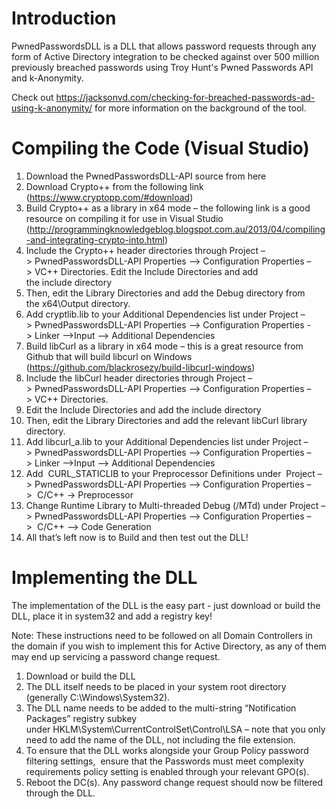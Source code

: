 # Introduction

PwnedPasswordsDLL is a DLL that allows password requests through any form of Active Directory integration to be checked against over 500 million previously breached passwords using Troy Hunt's Pwned Passwords API and k-Anonymity.

Check out https://jacksonvd.com/checking-for-breached-passwords-ad-using-k-anonymity/ for more information on the background of the tool.

# Compiling the Code (Visual Studio)

1. Download the PwnedPasswordsDLL-API source from here
2. Download Crypto++ from the following link (https://www.cryptopp.com/#download)
3. Build Crypto++ as a library in x64 mode – the following link is a good resource on compiling it for use in Visual Studio (http://programmingknowledgeblog.blogspot.com.au/2013/04/compiling-and-integrating-crypto-into.html)
4. Include the Crypto++ header directories through Project –> PwnedPasswordsDLL-API Properties –> Configuration Properties –> VC++ Directories. Edit the Include Directories and add the include directory
5. Then, edit the Library Directories and add the Debug directory from the x64\Output directory.
6. Add cryptlib.lib to your Additional Dependencies list under Project –> PwnedPasswordsDLL-API Properties –> Configuration Properties -> Linker –>Input –> Additional Dependencies
7. Build libCurl as a library in x64 mode – this is a great resource from Github that will build libcurl on Windows (https://github.com/blackrosezy/build-libcurl-windows)
8. Include the libCurl header directories through Project –> PwnedPasswordsDLL-API Properties –> Configuration Properties –> VC++ Directories. 
9. Edit the Include Directories and add the include directory
10. Then, edit the Library Directories and add the relevant libCurl library directory.
11. Add libcurl_a.lib to your Additional Dependencies list under Project –> PwnedPasswordsDLL-API Properties –> Configuration Properties –> Linker –>Input –> Additional Dependencies
12. Add  CURL_STATICLIB to your Preprocessor Definitions under  Project –> PwnedPasswordsDLL-API Properties –> Configuration Properties –>  C/C++ -> Preprocessor
13. Change Runtime Library to Multi-threaded Debug (/MTd) under Project –> PwnedPasswordsDLL-API Properties –> Configuration Properties –>  C/C++ –> Code Generation
14. All that’s left now is to Build and then test out the DLL!

# Implementing the DLL

The implementation of the DLL is the easy part - just download or build the DLL, place it in system32 and add a registry key!

Note: These instructions need to be followed on all Domain Controllers in the domain if you wish to implement this for Active Directory, as any of them may end up servicing a password change request.

1. Download or build the DLL
2. The DLL itself needs to be placed in your system root directory (generally C:\Windows\System32).
3. The DLL name needs to be added to the multi-string “Notification Packages” registry subkey under HKLM\System\CurrentControlSet\Control\LSA – note that you only need to add the name of the DLL, not including the file extension.
4. To ensure that the DLL works alongside your Group Policy password filtering settings,  ensure that the Passwords must meet complexity requirements policy setting is enabled through your relevant GPO(s).
5. Reboot the DC(s). Any password change request should now be filtered through the DLL.
